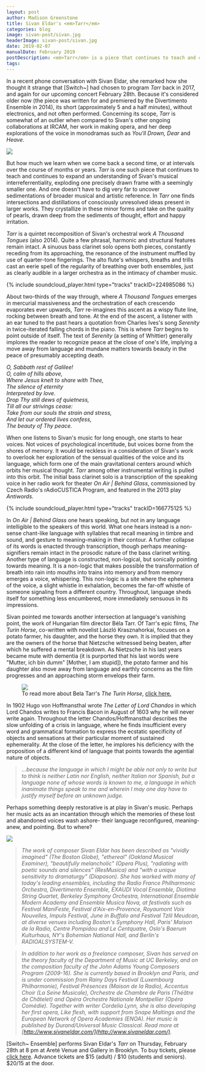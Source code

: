 ```yaml
---
layout: post
author: Madison Greenstone
title: Sivan Eldar's <em>Tarr</em>
categories: blog
image: sivan-post/sivan.jpg
headerImage: sivan-post/sivan.jpg
date: 2019-02-07
manualDate: February 2019
postDescription: <em>Tarr</em> is a piece that continues to teach and continues to expand an understanding of Sivan's musical interreferrentiality, exploding one precisely drawn frame with a seemingly smaller one.
tags:
---
```


In a recent phone conversation with Sivan Eldar, she remarked how she thought it strange that [Switch~] had chosen to program *Tarr* back in 2017, and again for our upcoming concert February 28th. Because it's considered older now (the piece was written for and premiered by the Divertimento Ensemble in 2014), its short (approximately 5 and a half minutes), without electronics, and not often performed. Concerning its scope, *Tarr* is somewhat of an outlier when compared to Sivan's other ongoing collaborations at IRCAM, her work in making opera, and her deep explorations of the voice in monodramas such as *You'll Drown, Dear* and *Heave*.

<img class="float-sm-right col-sm-6 col-lg-5 p4-0 pb-3" src="{{ site.images }}/sivan-post/DSC_2705.jpg">

But how much we learn when we come back a second time, or at intervals over the course of months or years. *Tarr* is one such piece that continues to teach and continues to expand an understanding of Sivan's musical interreferrentiality, exploding one precisely drawn frame with a seemingly smaller one. And one doesn't have to dig very far to uncover sedimentations of broader musical and artistic reference. In *Tarr* one finds intersections and distillations of consciously unresolved ideas present in larger works. They crystallize in these minor forms and take on the quality of pearls, drawn deep from the sediments of thought, effort and happy irritation.

*Tarr* is a quintet recomposition of Sivan's orchestral work *A Thousand Tongues* (also 2014). Quite a few phrasal, harmonic and structural features remain intact. A sinuous bass clarinet solo opens both pieces, constantly receding from its approaching, the resonance of the instrument muffled by use of quarter-tone fingerings. The alto flute's whispers, breaths and trills cast an eerie spell of the regularity of breathing over both ensembles, just as clearly audible in a larger orchestra as in the intimacy of chamber music.

{% include soundcloud_player.html type="tracks" trackID=224985086 %}

About two-thirds of the way through, where *A Thousand Tongues* emerges in mercurial massiveness and the orchestration of each crescendo evaporates ever upwards, *Tarr* re-imagines this ascent as a wispy flute line, rocking between breath and tone. At the end of the ascent, a listener with an ear tuned to the past hears a quotation from Charles Ives's song *Serenity* in twice-iterated falling chords in the piano. This is where *Tarr* begins to point outside of itself. The text of *Serenity* (a setting of Whittier) generally implores the reader to recognize peace at the close of one's life, implying a move away from language and mundane matters towards beauty in the peace of presumably accepting death.

*O, Sabbath rest of Galilee!*<br>
*O, calm of hills above,*<br>
*Where Jesus knelt to share with Thee,*<br>
*The silence of eternity*<br>
*Interpreted by love.*<br>
*Drop Thy still dews of quietness,*<br>
*Till all our strivings cease:*<br>
*Take from our souls the strain and stress,*<br>
*And let our ordered lives confess,*<br>
*The beauty of Thy peace.*

When one listens to Sivan's music for long enough, one starts to hear voices. Not voices of psychological incertitude, but voices borne from the shores of memory. It would be reckless in a consideration of Sivan's work to overlook her exploration of the sensual qualities of the voice and its language, which form one of the main gravitational centers around which orbits her musical thought. *Tarr* among other instrumental writing is pulled into this orbit. The initial bass clarinet solo is a transcription of the speaking voice in her radio work for theater *On Air \| Behind Glass*, commissioned by Czech Radio's rAdioCUSTICA Program, and featured in the 2013 play *Antiwords.*

{% include soundcloud_player.html type="tracks" trackID=166775125 %}

In *On Air \| Behind Glass* one hears speaking, but not in any language intelligible to the speakers of this world. What one hears instead is a non-sense chant-like language with syllables that recall meaning in timbre and sound, and gesture to meaning-making in their contour. A further collapse of its words is enacted through transcription, though perhaps meaning-signifiers remain intact in the prosodic nature of the bass clarinet writing. Another type of language is constructed, non-logical, but sonically pointing towards meaning. It is a non-logic that makes possible the transformation of breath into rain into mouths into trains into memory and from memory emerges a voice, whispering. This non-logic is a site where the ephemera of the voice, a slight whistle in exhalation, becomes the far-off whistle of someone signaling from a different country. Throughout, language sheds itself for something less encumbered, more immediately sensuous in its impressions.

Sivan pointed me towards another intersection at language's vanishing point, the work of Hungarian film director Béla Tarr. Of Tarr's epic films, *The Turin Horse*, co-written with novelist László Krasznahorkai, focuses on a potato farmer, his daughter, and the horse they own. It is implied that they are the owners of the horse that Nietzsche witnessed being beaten, after which he suffered a mental breakdown. As Nietzsche in his last years became mute with dementia (it is purported that his last words were "Mutter, ich bin dumm" [Mother, I am stupid]), the potato farmer and his daughter also move away from language and earthly concerns as the film progresses and an approaching storm envelops their farm.

<div class="col-sm-6 mx-auto">
  <figure class="figure">
    <img src="{{ site.images }}/sivan-post/bela-tarr.jpg" class="figure-img img-fluid">
    <figcaption class="figure-caption text-center">To read more about Bela Tarr's <em>The Turin Horse</em>, <a href="https://www.nytimes.com/2012/02/10/movies/the-turin-horse-from-bela-tarr.html">click here.</a></figcaption>
  </figure>
</div>

In 1902 Hugo von Hoffmansthal wrote *The Letter of Lord Chandos* in which Lord Chandos writes to Francis Bacon in August of 1603 why he will never write again. Throughout the letter Chandos/Hoffmansthal describes the slow unfolding of a crisis in language, where he finds insufficient every word and grammatical formation to express the ecstatic specificity of objects and sensations at their particular moment of sustained ephemerality. At the close of the letter, he implores his deficiency with the proposition of a different kind of language that points towards the agential nature of objects.

> *...because the language in which I might be able not only to write but to think is neither Latin nor English, neither Italian nor Spanish, but a language none of whose words is known to me, a language in which inanimate things speak to me and wherein I may one day have to justify myself before an unknown judge.*

Perhaps something deeply restorative is at play in Sivan's music. Perhaps her music acts as an incantation through which the memories of these lost and abandoned voices wash ashore- their language reconfigured, meaning-anew, and pointing. But to where?

<img class="float-sm-right col-sm-6 col-lg-5 p4-0 pb-3" src="{{ site.images }}/sivan-post/Sivan-Eldar_01-2.jpg">

> *The work of composer Sivan Eldar has been described as "vividly imagined" (The Boston Globe), "ethereal" (Oakland Musical Examiner), "beautifully melancholic" (Opera Plus), "radiating with poetic sounds and silences" (ResMusica) and "with a unique sensitivity to dramaturgy" (Diapason). She has worked with many of today's leading ensembles, including the Radio France Philharmonic Orchestra, Divertimento Ensemble, EXAUDI Vocal Ensemble, Diotima String Quartet, Berkeley Symphony Orchestra, International Ensemble Modern Academy and Ensemble Musica Nova, at festivals such as Festival ManiFeste, Festival d'Aix-en-Provence, Royaumont Voix Nouvelles, Impuls Festival, June in Buffalo and Festival Tzlil Meudcan, at diverse venues including Boston's Symphony Hall, Paris' Maison de la Radio, Centre Pompidou and Le Centquatre, Oslo's Baerum Kulturhaus, NY's Bohemian National Hall, and Berlin's RADIOALSYSTEM-V.*

> *In addition to her work as a freelance composer, Sivan has served on the theory faculty of the Department of Music at UC Berkeley, and on the composition faculty of the John Adams Young Composers Program (2009-16). She is currently based in Brooklyn and Paris, and is under commission from Rainy Days Festival (Luxembourg Philharmonie), Festival Présences (Maison de la Radio), Accentus Choir (La Seine Musicale), Orchestre de Chambre de Paris (Théâtre de Châtelet) and Opéra Orchestre Nationale Montpellier (Opéra Comédie). Together with writer Cordelia Lynn, she is also developing her first opera, Like flesh, with support from Snape Maltings and the European Network of Opera Academies (ENOA). Her music is published by Durand/Universal Music Classical. Read more at [http://www.sivaneldar.com/](http://www.sivaneldar.com/).*

[Switch~ Ensemble] performs Sivan Eldar's *Tarr* on Thursday, February 28th at 8 pm at Areté Venue and Gallery in Brooklyn. To buy tickets, please [click here](https://www.eventbrite.com/e/switch-ensemble-arete-tickets-54896909133). Advance tickets are $15 (adult) / $10 (students and seniors). $20/15 at the door.
